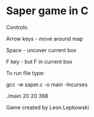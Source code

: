 # Saper game in C


Controls:

Arrow keys - move around map

Space - uncover current box

F key - but F in current box


To run file type:

gcc -w saper.c -o main -lncurses

./main 20 20 398



Game created by Leon Lepkowski
